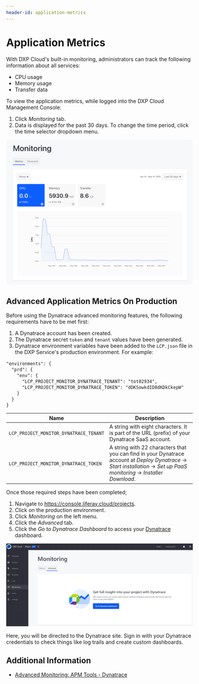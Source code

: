 ```yaml
---
header-id: application-metrics
---
```


# Application Metrics

With DXP Cloud's built-in monitoring, administrators can track the following information about all services:

* CPU usage
* Memory usage
* Transfer data

To view the application metrics, while logged into the DXP Cloud Management Console:

1. Click *Monitoring* tab.
1. Data is displayed for the past 30 days. To change the time period, click the time selector dropdown menu.

![Figure 1: You can use DXP Cloud to monitor your services.](./application-metrics/images/01.png)

## Advanced Application Metrics On Production

Before using the Dynatrace advanced monitoring features, the following requirements have to be met first:

1. A Dynatrace account has been created.
1. The Dynatrace secret `token` and `tenant` values have been generated.
1. Dynatrace environment variables have been added to the `LCP.json` file in the DXP Service's production environment. For example:

```
"environments": {
  "prd": {
    "env": {
      "LCP_PROJECT_MONITOR_DYNATRACE_TENANT": "tot02934",
      "LCP_PROJECT_MONITOR_DYNATRACE_TOKEN": "dDKSowkdID8dKDkCkepW"
    }
  }
}
```

| Name | Description |
| --- | --- |
`LCP_PROJECT_MONITOR_DYNATRACE_TENANT` | A string with eight characters. It is part of the URL (prefix) of your Dynatrace SaaS account. |
`LCP_PROJECT_MONITOR_DYNATRACE_TOKEN` | A string with 22 characters that you can find in your Dynatrace account at *Deploy Dynatrace* &rarr; *Start installation* &rarr; *Set up PaaS monitoring* &rarr; *Installer Download*. |

Once those required steps have been completed;

1. Navigate to <https://console.liferay.cloud/projects>.
1. Click on the production environment.
1. Click _Monitoring_ on the left menu.
1. Click the *Advanced* tab.
1. Click the _Go to Dynatrace Dashboard_ to access your [Dynatrace](https://www.dynatrace.com/) dashboard.

![Dynatrace dashboard](./application-metrics/images/02.png)

Here, you will be directed to the Dynatrace site. Sign in with your Dynatrace credentials to check things like log trails and create custom dashboards.

## Additional Information

* [Advanced Monitoring: APM Tools - Dynatrace](https://help.liferay.com/hc/en-us/articles/360017896452-Advanced-Monitoring-APM-Tools-Dynatrace)
